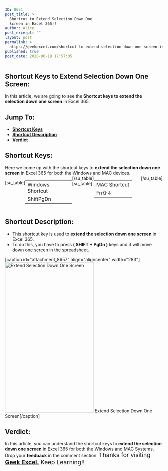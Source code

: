 ```yaml
---
ID: 8651
post_title: >
  Shortcut to Extend Selection Down One
  Screen in Excel 365!!
author: Alice
post_excerpt: ""
layout: post
permalink: >
  https://geekexcel.com/shortcut-to-extend-selection-down-one-screen-in-excel-365/
published: true
post_date: 2020-06-19 17:57:05
---
```

<h2>Shortcut Keys to Extend Selection Down One Screen:</h2>
In this article, we are going to see the<strong> Shortcut keys to extend the selection down one screen</strong> in Excel 365.
<h2>Jump To:</h2>
<ul>
 	<li><strong><a href="#1">Shortcut Keys</a></strong></li>
 	<li><strong><a href="#2">Shortcut Description</a></strong></li>
 	<li><strong><a href="#3">Verdict</a></strong></li>
</ul>
<h2 id="1">Shortcut Keys:</h2>
Here we come up with the shortcut keys to <strong>extend the selection down one screen</strong> in Excel 365 for both the Windows and MAC devices.
<div style="display: flex;">

[su_table]
<table>
<tbody>
<tr>
<td>Windows Shortcut</td>
</tr>
<tr>
<td style="display: flex;"><span class="key-flex"><span class="win-key" style="width: 120px;"><span class="custom-span-key">Shift</span></span></span><span class="key-flex"><span class="win-key" style="width: 120px;"><span class="custom-span-key">PgDn</span></span></span></td>
</tr>
</tbody>
</table>
[/su_table]
[su_table]
<table style="float: right;">
<tbody>
<tr>
<td>MAC Shortcut</td>
</tr>
<tr>
<td style="display: flex;"><span class="key-flex"><span class="mac-key"><span class="custom-span-key">Fn</span></span></span><span class="key-flex"><span class="mac-key"><span class="custom-span-key">⇧</span></span></span><span class="key-flex"><span class="mac-key"><span class="custom-span-key">↓</span></span></span></td>
</tr>
</tbody>
</table>
[/su_table]

</div>
<h2 id="2">Shortcut Description:</h2>
<ul>
 	<li>This shortcut key is used to <strong>extend the selection down one screen</strong> in Excel 365.</li>
 	<li>To do this, you have to press <strong>( SHIFT + PgDn )</strong> keys and it will move down one screen in the spreadsheet.</li>
</ul>
[caption id="attachment_8657" align="aligncenter" width="283"]<img class="size-full wp-image-8657" src="https://geekexcel.com/wp-content/uploads/2020/06/ezgif.com-optimize-38.gif" alt="Extend Selection Down One Screen" width="283" height="481" /> Extend Selection Down One Screen[/caption]
<h2 id="3">Verdict:</h2>
In this article, you can understand the shortcut keys to<strong> extend the selection down one screen</strong> in Excel 365 for both the Windows and MAC Systems. Drop your <strong>feedback</strong> in the comment section. <span style="font-size: 19px;">Thanks for visiting <strong><a href="https://geekexcel.com/">Geek Excel.</a></strong> Keep Learning!!</span>